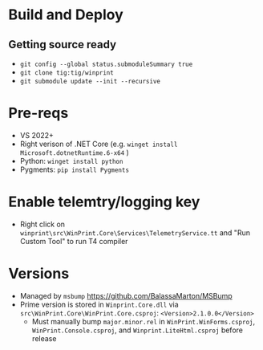 # Build and Deploy

## Getting source ready

* `git config --global status.submoduleSummary true`
* `git clone tig:tig/winprint`
* `git submodule update --init --recursive`

# Pre-reqs

* VS 2022+
* Right verison of .NET Core (e.g. `winget install Microsoft.dotnetRuntime.6-x64` )
* Python: `winget install python`
* Pygments: `pip install Pygments`

# Enable telemtry/logging key

* Right click on `winprint\src\WinPrint.Core\Services\TelemetryService.tt` and "Run Custom Tool" to run T4 compiler

# Versions

* Managed by `msbump` https://github.com/BalassaMarton/MSBump
* Prime version is stored in `Winprint.Core.dll` via `src\WinPrint.Core\WinPrint.Core.csproj`: `<Version>2.1.0.0</Version>`
  * Must manually bump `major.minor.rel` in `WinPrint.WinForms.csproj`, `WinPrint.Console.csproj`, and `Winprint.LiteHtml.csproj` before release
